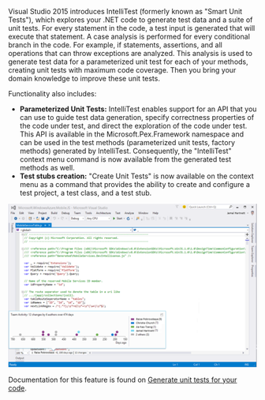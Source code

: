 <properties
    pageTitle="IntelliTest for .NET"
    description="IntelliTest draws on the power of 'Roslyn' code analysis to dramatically increase code path coverage with automatically-generated unit tests."
    slug="testing"
    order="400"    
    keywords="visual studio, vs2015, vs, visualstudio, productivity, ide, testing, IntelliTest, unit tests, unit testing"
/>

Visual Studio 2015 introduces IntelliTest (formerly known as "Smart Unit Tests"), which explores your .NET code to generate test data and a suite of unit tests. For every statement in the code, a test input is generated that will execute that statement. A case analysis is performed for every conditional branch in the code. For example, if statements, assertions, and all operations that can throw exceptions are analyzed. This analysis is used to generate test data for a parameterized unit test for each of your methods, creating unit tests with maximum code coverage. Then you bring your domain knowledge to improve these unit tests.

Functionality also includes:

- **Parameterized Unit Tests:** IntelliTest enables support for an API that you can use to guide test data generation, specify correctness properties of the code under test, and direct the exploration of the code under test. This API is available in the Microsoft.Pex.Framework namespace and can be used in the test methods (parameterized unit tests, factory methods) generated by IntelliTest. Consequently, the "IntelliTest" context menu command is now available from the generated test methods as well.
- **Test stubs creation:** "Create Unit Tests" is now available on the context menu as a command that provides the ability to create and configure a test project, a test class, and a test stub.

![IntelliTest in Visual Studio](_assets/IntelliTest.png)

Documentation for this feature is found on [Generate unit tests for your code](https://msdn.microsoft.com/library/dn823749(v=vs.140).aspx).
